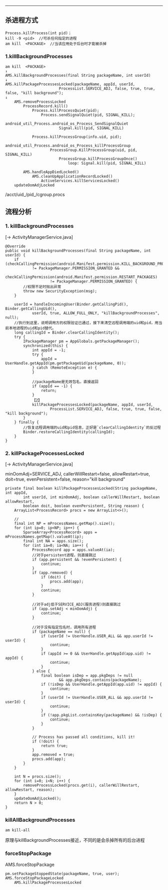

--------------------

## 杀进程方式

	Process.killProcess(int pid)；
	kill -9 <pid>  //可杀任何指定的进程
	am kill  <PACKAGE>  //当该应用处于后台时才能被杀掉




### 1.killBackgroundProcesses

	am kill  <PACKAGE>
	↓
	AMS.killBackgroundProcesses(final String packageName, int userId)
	↓
	AMS.killPackageProcessesLocked(packageName, appId, userId,
	                        ProcessList.SERVICE_ADJ, false, true, true, false, "kill background");
	↓
		AMS.removeProcessLocked
			ProcessRecord.kill()
				Process.killProcessQuiet(pid);
					Process.sendSignalQuiet(pid, SIGNAL_KILL);
						android_util_Process.android_os_Process_SendSignalQuiet
							Signal.kill(pid, SIGNAL_KILL)

				Process.killProcessGroup(info.uid, pid);
					android_util_Process.android_os_Process_killProcessGroup
						ProcessGroup.KillProcessGroup(uid, pid, SIGNAL_KILL)
							ProcessGroup.killProcessGroupOnce()
								loop: Signal.kill(pid, SIGNAL_KILL)

			AMS.handleAppDiedLocked()
				AMS.cleanUpApplicationRecordLocked()
					ActiveServices.killServicesLocked()
		updateOomAdjLocked

/acct/uid_<uid>/pid_<pid>/cgroup.procs



## 流程分析

### 1. killBackgroundProcesses

[-> ActivityManagerService.java]

    @Override
    public void killBackgroundProcesses(final String packageName, int userId) {
        if (checkCallingPermission(android.Manifest.permission.KILL_BACKGROUND_PROCESSES)
                != PackageManager.PERMISSION_GRANTED &&
                checkCallingPermission(android.Manifest.permission.RESTART_PACKAGES)
                        != PackageManager.PERMISSION_GRANTED) {
            //权限不足时抛出异常
            throw new SecurityException(msg);
        }

        userId = handleIncomingUser(Binder.getCallingPid(), Binder.getCallingUid(),
                userId, true, ALLOW_FULL_ONLY, "killBackgroundProcesses", null);
        //执行到这里，说明调用方的权限验证已通过，接下来清空远程调用端的uid和pid，用当前本地进程的uid和pid替代。
        long callingId = Binder.clearCallingIdentity();
        try {
            IPackageManager pm = AppGlobals.getPackageManager();
            synchronized(this) {
                int appId = -1;
                try {
                    appId = UserHandle.getAppId(pm.getPackageUid(packageName, 0));
                } catch (RemoteException e) {
                }

                //packageName是无效包名，直接返回
                if (appId == -1) {
                    return;
                }
                【2】
                killPackageProcessesLocked(packageName, appId, userId,
                        ProcessList.SERVICE_ADJ, false, true, true, false, "kill background");
            }
        } finally {
            //恢复远程调用端的uid和pid信息，正好是`clearCallingIdentity`的反过程
            Binder.restoreCallingIdentity(callingId);
        }
    }


### 2. killPackageProcessesLocked

[-> ActivityManagerService.java]

minOomAdj=SERVICE_ADJ, callerWillRestart=false, allowRestart=true, doit=true, evenPersistent=false, reason="kill background"

    private final boolean killPackageProcessesLocked(String packageName, int appId,
            int userId, int minOomAdj, boolean callerWillRestart, boolean allowRestart,
            boolean doit, boolean evenPersistent, String reason) {
        ArrayList<ProcessRecord> procs = new ArrayList<>();

        //
        final int NP = mProcessNames.getMap().size();
        for (int ip=0; ip<NP; ip++) {
            SparseArray<ProcessRecord> apps = mProcessNames.getMap().valueAt(ip);
            final int NA = apps.size();
            for (int ia=0; ia<NA; ia++) {
                ProcessRecord app = apps.valueAt(ia);
                //对于persistent进程，则直接跳过
                if (app.persistent && !evenPersistent) {
                    continue;
                }
                if (app.removed) {
                    if (doit) {
                        procs.add(app);
                    }
                    continue;
                }

                //对于adj低于SERVICE_ADJ(服务进程)则直接跳过
                if (app.setAdj < minOomAdj) {
                    continue;
                }

                //对于没有指定包名时，调用所有进程
                if (packageName == null) {
                    if (userId != UserHandle.USER_ALL && app.userId != userId) {
                        continue;
                    }
                    if (appId >= 0 && UserHandle.getAppId(app.uid) != appId) {
                        continue;
                    }
                } else {
                    final boolean isDep = app.pkgDeps != null
                            && app.pkgDeps.contains(packageName);
                    if (!isDep && UserHandle.getAppId(app.uid) != appId) {
                        continue;
                    }
                    if (userId != UserHandle.USER_ALL && app.userId != userId) {
                        continue;
                    }
                    if (!app.pkgList.containsKey(packageName) && !isDep) {
                        continue;
                    }
                }

                // Process has passed all conditions, kill it!
                if (!doit) {
                    return true;
                }
                app.removed = true;
                procs.add(app);
            }
        }

        int N = procs.size();
        for (int i=0; i<N; i++) {
            removeProcessLocked(procs.get(i), callerWillRestart, allowRestart, reason);
        }
        updateOomAdjLocked();
        return N > 0;
    }


















### killAllBackgroundProcesses

	am kill-all

原理与killBackgroundProcesses接近，不同的是会杀掉所有的后台进程

### forceStopPackage

AMS.forceStopPackage

	pm.setPackageStoppedState(packageName, true, user);
	AMS.forceStopPackageLocked
		AMS.killPackageProcessesLocked
